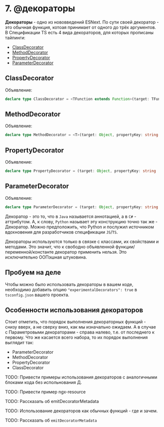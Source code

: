 # 7. @декораторы 

**Декораторы** - одно из нововведений ESNext.
По сути своей декоратор - это обычная функция, котоая принимает от одного до трёх аргументов.
В Спецификации TS есть 4 вида декораторов, для которых прописаны тайпинги:

 * [ClassDecorator](#classdecorator)
 * [MethodDecorator](#methoddecorator)
 * [PropertyDecorator](#propertydecorator)
 * [ParameterDecorator](#parameterdecorator)

## ClassDecorator
Объявление:
```typescript
declare type ClassDecorator = <TFunction extends Function>(target: TFunction) => TFunction | void;
```


## MethodDecorator
Объявление:
```typescript
declare type MethodDecorator = <T>(target: Object, propertyKey: string | symbol, descriptor: TypedPropertyDescriptor<T>) => TypedPropertyDescriptor<T> | void;
```


## PropertyDecorator
Объявление:
```typescript
declare type PropertyDecorator = (target: Object, propertyKey: string | symbol) => void;
```


## ParameterDecorator
Объявление:
```typescript
declare type ParameterDecorator = (target: Object, propertyKey: string | symbol, parameterIndex: number) => void;
```

Декоратор - это то, что в `Java` называется аннотацией, а в `C#` - аттрибутом. А, к слову, `Python` называет эту конструкцию точно так же - Декоратор. Можно предположить, что Python и послужил источником вдохновения для разработчиков спецификации `JS`/`TS`.

Декораторы используются только в связке с классами, их свойствами и методами. Это значит, что к свободно объявленной функции/переменной/константе декоратор применить нельзя. Это исключительно ООПэшная штуковина.

## Пробуем на деле
Чтобы можно было использовать декораторы в вашем коде, необходимо добавить опцию `"experimentalDecorators": true` в `tsconfig.json` вашего проекта.

## Особенности использования декораторов
Стоит отметить, что порядок выполнения декораторных функций - снизу вверх, а не сверху вниз, как мы изначально ожидаем. А в случае с Параметровыми декораторами - справа налево, т.е. от последнего к первому.
Что же касается всего набора, то их порядок выполнения выглядит так:
 * ParameterDecorator
 * MethodDecorator
 * PropertyDecorator
 * ClassDecorator

TODO: Привести примеры использования декораторов с аналогичными блоками кода без испольнования Д.

TODO: Привести пример ngx-resource

TODO: Рассказать об emitDecoratorMetadata

TODO: Использование декораторов как обычных функций - где и зачем.

TODO: Рассказать об `emitDecoratorMetadata`
